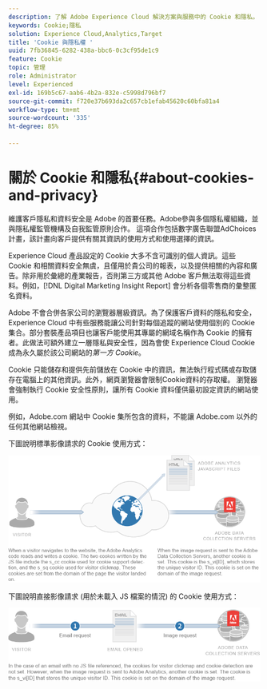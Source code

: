 ```yaml
---
description: 了解 Adobe Experience Cloud 解決方案與服務中的 Cookie 和隱私。
keywords: Cookie;隱私
solution: Experience Cloud,Analytics,Target
title: 'Cookie 與隱私權 '
uuid: 7fb36845-6282-438a-bbc6-0c3cf95de1c9
feature: Cookie
topic: 管理
role: Administrator
level: Experienced
exl-id: 169b5c67-aab6-4b2a-832e-c5998d796bf7
source-git-commit: f720e37b693da2c657cb1efab45620c60bfa81a4
workflow-type: tm+mt
source-wordcount: '335'
ht-degree: 85%

---
```


# 關於 Cookie 和隱私{#about-cookies-and-privacy}

維護客戶隱私和資料安全是 Adobe 的首要任務。Adobe參與多個隱私權組織，並與隱私權監管機構及自我監管原則合作。 這項合作包括數字廣告聯盟AdChoices計畫，該計畫向客戶提供有關其資訊的使用方式和使用選擇的資訊。

Experience Cloud 產品設定的 Cookie 大多不含可識別的個人資訊。這些 Cookie 和相關資料安全無虞，且僅用於貴公司的報表，以及提供相關的內容和廣告。除非用於彙總的產業報告，否則第三方或其他 Adobe 客戶無法取得這些資料。例如，[!DNL Digital Marketing Insight Report] 會分析各個零售商的彙整匿名資料。

Adobe 不會合併各家公司的瀏覽器層級資訊。為了保護客戶資料的隱私和安全，Experience Cloud 中有些服務能讓公司針對每個追蹤的網站使用個別的 Cookie 集合。部分套裝產品項目也讓客戶能使用其專屬的網域名稱作為 Cookie 的擁有者。此做法可額外建立一層隱私與安全性，因為會使 Experience Cloud Cookie 成為永久屬於該公司網站的&#x200B;*第一方 Cookie*。

Cookie 只能儲存和提供先前儲放在 Cookie 中的資訊，無法執行程式碼或存取儲存在電腦上的其他資訊。此外，網頁瀏覽器會限制Cookie資料的存取權。 瀏覽器會強制執行 Cookie 安全性原則，讓所有 Cookie 資料僅供最初設定資訊的網站使用。

例如，Adobe.com 網站中 Cookie 集所包含的資料，不能讓 Adobe.com 以外的任何其他網站檢視。

下圖說明標準影像請求的 Cookie 使用方式：

![](assets/CookiesProcessGraphic-01.png)

下圖說明直接影像請求 (用於未載入 JS 檔案的情況) 的 Cookie 使用方式：

![](assets/CookiesProcessGraphic2.png)
